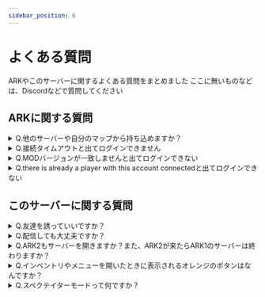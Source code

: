 ```yaml
---
sidebar_position: 6
---
```

# よくある質問

ARKやこのサーバーに関するよくある質問をまとめました
ここに無いものなどは、Discordなどで質問してください

## ARKに関する質問

<details>
  <summary>Q.他のサーバーや自分のマップから持ち込めますか？</summary>
A.他の非公式サーバーや、公式サーバーなどからのサバイバー、アイテム、恐竜などは全て持ち込み 持ち出しともにできなくなっています。

ARKプレイヤーサーバー（dinosaur
サーバー）の別のマップからの持ち込み等は可能です（詳しくはURLおく）
</details>

<details>
  <summary>Q.接続タイムアウトと出てログインできません</summary>
  A.初めてサーバーに入るときはMODのダウンロードがあるので数回タイムアウトしますが、めげずに何度もトライしてみてください。
　また手動でダウンロードすることでスムーズにログインできます(MODリスト)<br /><br />
  A2.ARKがクラッシュしたりした後などは不具合が発生しやすいです　整合性確認をお試しください(整合性確認やり方)<br /><br />

  A3.サーバーがクラッシュしている可能性があります　サーバーステータスチャンネルや他の人がログインできているか確認してみて下さい。落ちている可能性がある場合はサポートチャンネルで問い合わせてください。
</details>

<details>
  <summary>Q.MODバージョンが一致しませんと出てログインできない</summary>
  A.MODのアップデートが行われた後によくある症状です
  最近アップデートされたMODの（わからなければ導入MOD全てを ）再サブスクリプションすることで解決されます(MODリスト)
</details>

<details>
  <summary>Q.there is already a player with this account connectedと出てログインできない</summary>
  A.正しくログアウトしなかった時に出るエラーです。クラッシュや強制終了などをするとこうなります。
  5分～10分程度待つとログインできます
</details>

## このサーバーに関する質問
<details>
  <summary>Q.友達を誘っていいですか？</summary>
  A.どんどん招待してください‼　ルール等は本人が読むようにしてください。パスワードも教えてはいけません。
</details>

<details>
  <summary>Q.配信しても大丈夫ですか？</summary>
  A.どんどん配信して下さい‼　出来れば概要欄などにこのHPのURLを貼ってほしいです　また配信所の方は言ってもらえれば配信者ロールをつけます。
</details>

<details>
  <summary>Q.ARK2もサーバーを開きますか？また、ARK2が来たらARK1のサーバーは終わりますか？</summary>
  A.ARK2サーバーも開く予定です、またARK2が出ても少なくとも数年は続ける予定です。
</details>

<details>
  <summary>Q.インベントリやメニューを開いたときに表示されるオレンジのボタンはなんですか？</summary>
  A.管理人が使う管理者しか使えないMODです。気にしなくて大丈夫です
</details>

<details>
  <summary>Q.スペクテイターモードって何ですか？</summary>
  A.カメラだけになって自由に見て回れるモードです。<br /><br />詳しくはこちらをご覧ください。
</details>